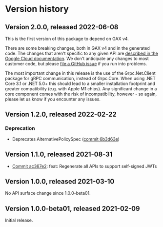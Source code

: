 # Version history

## Version 2.0.0, released 2022-06-08

This is the first version of this package to depend on GAX v4.

There are some breaking changes, both in GAX v4 and in the generated
code. The changes that aren't specific to any given API are [described in the Google Cloud
documentation](https://cloud.google.com/dotnet/docs/reference/help/breaking-gax4).
We don't anticipate any changes to most customer code, but please [file a
GitHub issue](https://github.com/googleapis/google-cloud-dotnet/issues/new/choose)
if you run into problems.

The most important change in this release is the use of the Grpc.Net.Client package
for gRPC communication, instead of Grpc.Core. When using .NET Core 3.1 or .NET 5.0+
this should lead to a smaller installation footprint and greater compatibility (e.g.
with Apple M1 chips). Any significant change in a core component comes with the risk
of incompatibility, however - so again, please let us know if you encounter any
issues.
## Version 1.2.0, released 2022-02-22

### Deprecation

- Deprecates AlternativePolicySpec ([commit 6b3d63e](https://github.com/googleapis/google-cloud-dotnet/commit/6b3d63e5837e1f09a1cd67a162b95e1d55ec0a95))

## Version 1.1.0, released 2021-08-31

- [Commit ac367e2](https://github.com/googleapis/google-cloud-dotnet/commit/ac367e2): feat: Regenerate all APIs to support self-signed JWTs

## Version 1.0.0, released 2021-03-10

No API surface change since 1.0.0-beta01.

## Version 1.0.0-beta01, released 2021-02-09

Initial release.
